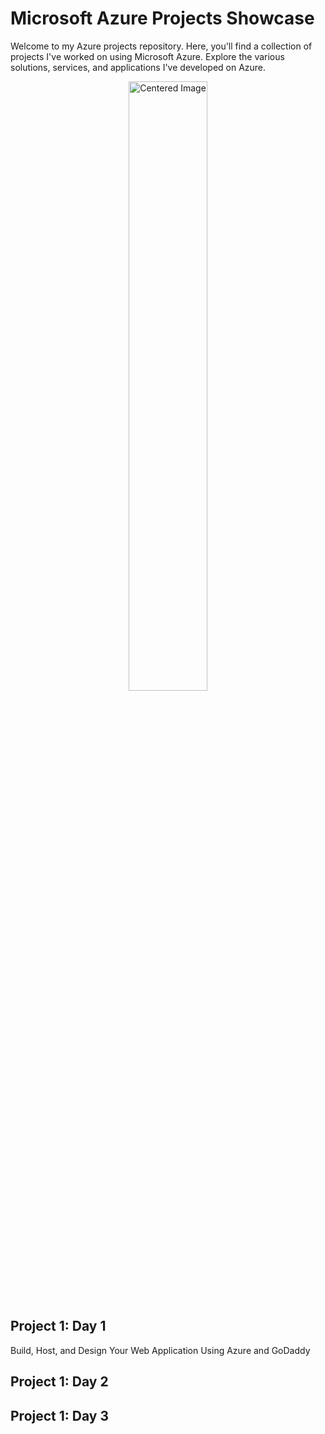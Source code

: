 # Microsoft Azure Projects Showcase

Welcome to my Azure projects repository. Here, you'll find a collection of projects I've worked on using Microsoft Azure. Explore the various solutions, services, and applications I've developed on Azure.
<p align="center">
  <img src="https://i.imgur.com/tJBMaO4.png" alt="Centered Image" width="50%">
</p>

## Project 1: Day 1

Build, Host, and Design Your Web Application Using Azure and GoDaddy

## Project 1: Day 2

## Project 1: Day 3

